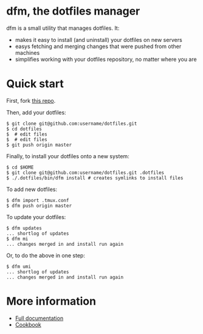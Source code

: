 # dfm, the dotfiles manager

dfm is a small utility that manages dotfiles.  It:

- makes it easy to install (and uninstall) your dotfiles on new servers
- easys fetching and merging changes that were pushed from other machines
- simplifies working with your dotfiles repository, no matter where you are

# Quick start

First, fork [this repo](http://github.com/justone/dotfiles).

Then, add your dotfiles:

```console
$ git clone git@github.com:username/dotfiles.git
$ cd dotfiles
$  # edit files
$  # edit files
$ git push origin master
```

Finally, to install your dotfiles onto a new system:

```console
$ cd $HOME
$ git clone git@github.com:username/dotfiles.git .dotfiles
$ ./.dotfiles/bin/dfm install # creates symlinks to install files
```

To add new dotfiles:

```console
$ dfm import .tmux.conf
$ dfm push origin master
```

To update your dotfiles:

```console
$ dfm updates
... shortlog of updates
$ dfm mi
... changes merged in and install run again
```

Or, to do the above in one step:

```console
$ dfm umi
... shortlog of updates
... changes merged in and install run again
```

# More information

* [Full documentation](documentation.md)
* [Cookbook](cookbook.md)
